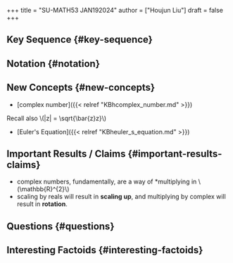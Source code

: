 +++
title = "SU-MATH53 JAN192024"
author = ["Houjun Liu"]
draft = false
+++

## Key Sequence {#key-sequence}


## Notation {#notation}


## New Concepts {#new-concepts}

-   [complex number]({{< relref "KBhcomplex_number.md" >}})

Recall also \\(|z| = \sqrt{\bar{z}z}\\)

-   [Euler's Equation]({{< relref "KBheuler_s_equation.md" >}})


## Important Results / Claims {#important-results-claims}

-   complex numbers, fundamentally, are a way of \*multiplying in \\(\mathbb{R}^{2}\\)
-   scaling by reals will result in **scaling up**, and multiplying by complex will result in **rotation**.


## Questions {#questions}


## Interesting Factoids {#interesting-factoids}
